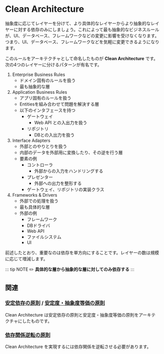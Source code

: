 # Clean Architecture

抽象度に応じてレイヤーを分けて、より具体的なレイヤーからより抽象的なレイヤーに対する依存のみにしましょう。これによって最も抽象的なビジネスルールが、UI、データベース、フレームワークなどの変更に影響を受けなくなります。つまり、UI、データベース、フレームワークなどを気軽に変更できるようになります。

このルールをアーキテクチャとして命名したものが **Clean Architecture** です。次の4つのレイヤーに分けるパターンが有名です。

1. Enterprise Business Rules
    - ドメイン固有のルールを扱う
    - 最も抽象的な層
2. Application Business Rules
    - アプリ固有のルールを扱う
    - Entitiesを組み合わせて問題を解決する層
    - 以下のインタフェースを持つ
        - ゲートウェイ
            - Web API との入出力を扱う
        - リポジトリ
            - DBとの入出力を扱う
3. Interface Adapters
    - 外部とのやりとりを扱う
    - 内部のデータを外部用に変換したり、その逆を行う層
    - 要素の例
        - コントローラ
            - 外部からの入力をハンドリングする
        - プレゼンター
            - 外部への出力を整形する
        - ゲートウェイ、リポジトリの実装クラス
4. Frameworks & Drivers
    - 外部での処理を扱う
    - 最も具体的な層
    - 外部の例
        - フレームワーク
        - DBドライバ
        - Web API
        - ファイルシステム
        - UI

前述したとおり、重要なのは依存を単方向にすることです。レイヤーの数は規模に応じて増減します。

::: tip NOTE
:pencil2: **具体的な層から抽象的な層に対してのみ依存する**
:::

## 関連
### [安定依存の原則](SDP.md) / [安定度・抽象度等価の原則](SAP.md)
Clean Architecture は安定依存の原則と安定度・抽象度等価の原則をアーキテクチャにしたものです。

### [依存関係逆転の原則](DIP.md)
Clean Architecture を実現するには依存関係を逆転させる必要があります。
